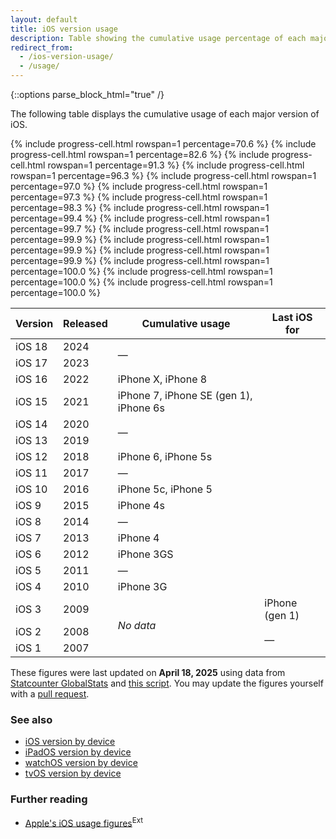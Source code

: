 ```yaml
---
layout: default
title: iOS version usage
description: Table showing the cumulative usage percentage of each major iOS version, along with information about which iPhone devices each iOS version is the max iOS version for.
redirect_from:
  - /ios-version-usage/
  - /usage/
---
```


{::options parse_block_html="true" /}

The following table displays the cumulative usage of each major version of iOS.

<div class="table-responsive">
<table class="table table-bordered">
  <thead>
    <tr>
      <th>Version</th>
      <th>Released</th>
      <th>Cumulative usage</th>
      <th>Last iOS for</th>
    </tr>
  </thead>
  <tbody>
    <tr>
      <td>iOS 18</td>
      <td>2024</td>
      {% include progress-cell.html rowspan=1 percentage=70.6 %}
      <td rowspan="2">—</td>
    </tr>
    <tr>
      <td>iOS 17</td>
      <td>2023</td>
      {% include progress-cell.html rowspan=1 percentage=82.6 %}
    </tr>
    <tr>
      <td>iOS 16</td>
      <td>2022</td>
      {% include progress-cell.html rowspan=1 percentage=91.3 %}
      <td>iPhone X, iPhone 8</td>
    </tr>
    <tr>
      <td>iOS 15</td>
      <td>2021</td>
      {% include progress-cell.html rowspan=1 percentage=96.3 %}
      <td>iPhone 7, iPhone SE (gen 1), iPhone 6s</td>
    </tr>
    <tr>
      <td>iOS 14</td>
      <td>2020</td>
      {% include progress-cell.html rowspan=1 percentage=97.0 %}
      <td rowspan="2">—</td>
    </tr>
    <tr>
      <td>iOS 13</td>
      <td>2019</td>
      {% include progress-cell.html rowspan=1 percentage=97.3 %}
    </tr>
    <tr>
      <td>iOS 12</td>
      <td>2018</td>
      {% include progress-cell.html rowspan=1 percentage=98.3 %}
      <td>iPhone 6, iPhone 5s</td>
    </tr>
    <tr>
      <td>iOS 11</td>
      <td>2017</td>
      {% include progress-cell.html rowspan=1 percentage=99.4 %}
      <td>—</td>
    </tr>
    <tr>
      <td>iOS 10</td>
      <td>2016</td>
      {% include progress-cell.html rowspan=1 percentage=99.7 %}
      <td>iPhone 5c, iPhone 5</td>
    </tr>
    <tr>
      <td>iOS 9</td>
      <td>2015</td>
      {% include progress-cell.html rowspan=1 percentage=99.9 %}
      <td>iPhone 4s</td>
    </tr>
    <tr>
      <td>iOS 8</td>
      <td>2014</td>
      {% include progress-cell.html rowspan=1 percentage=99.9 %}
      <td>—</td>
    </tr>
    <tr>
      <td>iOS 7</td>
      <td>2013</td>
      {% include progress-cell.html rowspan=1 percentage=99.9 %}
      <td>iPhone 4</td>
    </tr>
    <tr>
      <td>iOS 6</td>
      <td>2012</td>
      {% include progress-cell.html rowspan=1 percentage=100.0 %}
      <td>iPhone 3GS</td>
    </tr>
    <tr>
      <td>iOS 5</td>
      <td>2011</td>
      {% include progress-cell.html rowspan=1 percentage=100.0 %}
      <td>—</td>
    </tr>
    <tr>
      <td>iOS 4</td>
      <td>2010</td>
      {% include progress-cell.html rowspan=1 percentage=100.0 %}
      <td>iPhone 3G</td>
    </tr>
    <tr>
      <td>iOS 3</td>
      <td>2009</td>
      <td rowspan="3"><i>No data</i></td>
      <td>iPhone (gen 1)</td>
    </tr>
    <tr>
      <td>iOS 2</td>
      <td>2008</td>
      <td rowspan="2">—</td>
    </tr>
    <tr>
      <td>iOS 1</td>
      <td>2007</td>
    </tr>
  </tbody>
</table>
</div>

These figures were last updated on <b>April 18, 2025</b> using data from <a href="https://gs.statcounter.com/ios-version-market-share/mobile-tablet/worldwide">Statcounter GlobalStats</a> and <a href="https://github.com/ebelinski/iosref/blob/main/meta/ios-usage-generator.swift">this script</a>. You may update the figures yourself with a <a href="https://github.com/ebelinski/iosref">pull request</a>.

### See also

* [iOS version by device](/ios)
* [iPadOS version by device](/ipados)
* [watchOS version by device](/watchos)
* [tvOS version by device](/tvos)

### Further reading

* [Apple's iOS usage figures](https://developer.apple.com/support/app-store/)<sup class="ext">Ext</sup>
